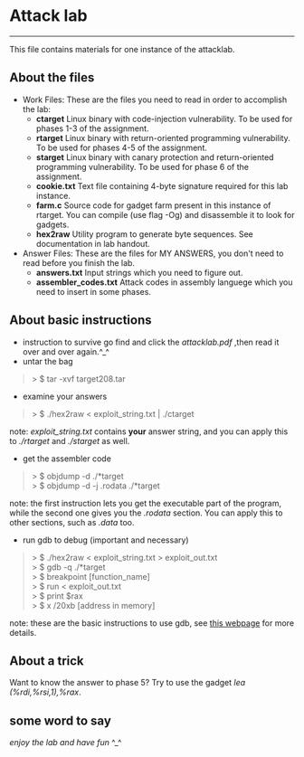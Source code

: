 # Attack lab 
---
This file contains materials for one instance of the attacklab.

## About the files
* Work Files:
    These are the files you need to read in order to accomplish the lab:
    * **ctarget**
    Linux binary with code-injection vulnerability.  To be used for phases
    1-3 of the assignment.
    * **rtarget**
    Linux binary with return-oriented programming vulnerability.  To be
    used for phases 4-5 of the assignment.
    * **starget**
    Linux binary with canary protection and return-oriented programming vulnerability. 
    To be used for phase 6 of the assignment.
    * **cookie.txt**
    Text file containing 4-byte signature required for this lab instance.
    * **farm.c**
    Source code for gadget farm present in this instance of rtarget.  You
    can compile (use flag -Og) and disassemble it to look for gadgets.
    * **hex2raw**
    Utility program to generate byte sequences.  See documentation in lab
    handout.
* Answer Files:
    These are the files for MY ANSWERS, you don't need to read before you finish the lab.
    * **answers.txt**
    Input strings which you need to figure out.
    * **assembler_codes.txt**
    Attack codes in assembly languege which you need to insert in some phases.

## About basic instructions
* instruction to survive
go find and click the _attacklab.pdf_ ,then read it over and over again.\^_^
* untar the bag
> \> $  tar -xvf target208.tar
* examine your answers
> \> $  ./hex2raw < exploit_string.txt | ./ctarget

note: _exploit_string.txt_ contains **your** answer string, and you can apply this to _./rtarget_ and _./starget_ as well.

* get the assembler code
> \> \$ objdump -d ./*target <br/>
\> \$ objdump -d -j .rodata ./*target

note: the first instruction lets you get the executable part of the program, while the second one gives you the _.rodata_ section. You can apply this to other sections, such as _.data_ too.

* run gdb to debug (important and necessary)
> \> $ ./hex2raw < exploit_string.txt > exploit_out.txt<br/>
\> \$  gdb -q ./*target <br/>
\> \$ breakpoint [function_name] <br/>
\> \$ run < exploit_out.txt <br/>
\> \$ print \$rax <br/>
\> \$ x /20xb [address in memory]

note: these are the basic instructions to use gdb, see [this webpage](https://zhuanlan.zhihu.com/p/196763202) for more details. 

## About a trick
Want to know the answer to phase 5? Try to use the gadget _lea (%rdi,%rsi,1),%rax_.

## some word to say

_enjoy the lab and have fun_ \^_^
